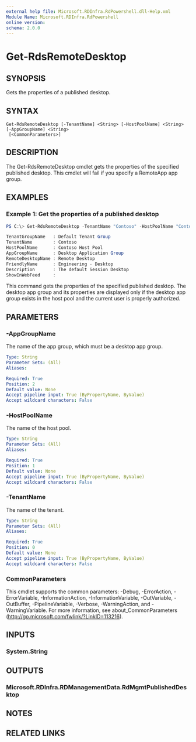 ```yaml
---
external help file: Microsoft.RDInfra.RdPowershell.dll-Help.xml
Module Name: Microsoft.RDInfra.RdPowershell
online version:
schema: 2.0.0
---
```


# Get-RdsRemoteDesktop

## SYNOPSIS
Gets the properties of a published desktop. 

## SYNTAX

```
Get-RdsRemoteDesktop [-TenantName] <String> [-HostPoolName] <String> [-AppGroupName] <String>
 [<CommonParameters>]
```

## DESCRIPTION
The Get-RdsRemoteDesktop cmdlet gets the properties of the specified published desktop. This cmdlet will fail if you specify a RemoteApp app group.

## EXAMPLES

### Example 1: Get the properties of a published desktop
```powershell
PS C:\> Get-RdsRemoteDesktop -TenantName "Contoso" -HostPoolName "Contoso Host Pool" -AppGroupName "Desktop Application Group"

TenantGroupName   : Default Tenant Group
TenantName        : Contoso
HostPoolName      : Contoso Host Pool
AppGroupName      : Desktop Application Group
RemoteDesktopName : Remote Desktop
FriendlyName      : Engineering - Desktop
Description       : The default Session Desktop
ShowInWebFeed     :
```
This command gets the properties of the specified published desktop. The desktop app group and its properties are displayed only if the desktop app group exists in the host pool and the current user is properly authorized.

## PARAMETERS

### -AppGroupName
The name of the app group, which must be a desktop app group.

```yaml
Type: String
Parameter Sets: (All)
Aliases:

Required: True
Position: 2
Default value: None
Accept pipeline input: True (ByPropertyName, ByValue)
Accept wildcard characters: False
```

### -HostPoolName
The name of the host pool.

```yaml
Type: String
Parameter Sets: (All)
Aliases:

Required: True
Position: 1
Default value: None
Accept pipeline input: True (ByPropertyName, ByValue)
Accept wildcard characters: False
```

### -TenantName
The name of the tenant.

```yaml
Type: String
Parameter Sets: (All)
Aliases:

Required: True
Position: 0
Default value: None
Accept pipeline input: True (ByPropertyName, ByValue)
Accept wildcard characters: False
```

### CommonParameters
This cmdlet supports the common parameters: -Debug, -ErrorAction, -ErrorVariable, -InformationAction, -InformationVariable, -OutVariable, -OutBuffer, -PipelineVariable, -Verbose, -WarningAction, and -WarningVariable. For more information, see about_CommonParameters (http://go.microsoft.com/fwlink/?LinkID=113216).

## INPUTS

### System.String

## OUTPUTS

### Microsoft.RDInfra.RDManagementData.RdMgmtPublishedDesktop

## NOTES

## RELATED LINKS
